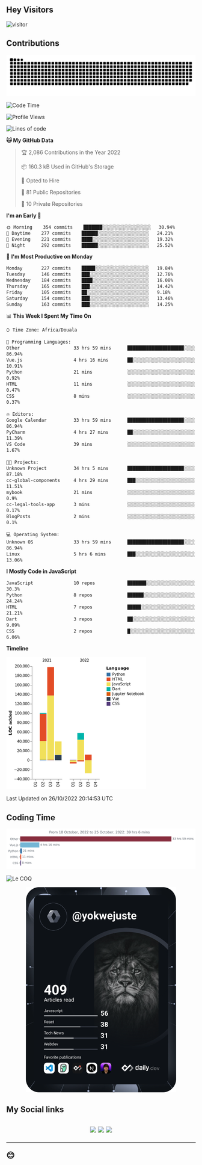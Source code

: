 ## Hey Visitors
![visitor](https://profile-counter.glitch.me/yokwejuste/count.svg)

## Contributions
<p align="center">
  <img src="https://raw.githubusercontent.com/yokwejuste/yokwejuste/output/github-contribution-grid-snake.svg" />
</p>

<!--START_SECTION:waka-->
![Code Time](http://img.shields.io/badge/Code%20Time-1%2C201%20hrs%2043%20mins-blue)

![Profile Views](http://img.shields.io/badge/Profile%20Views-4-blue)

![Lines of code](https://img.shields.io/badge/From%20Hello%20World%20I%27ve%20Written-372%20Thousand%20lines%20of%20code-blue)

**🐱 My GitHub Data** 

> 🏆 2,086 Contributions in the Year 2022
 > 
> 📦 160.3 kB Used in GitHub's Storage 
 > 
> 💼 Opted to Hire
 > 
> 📜 81 Public Repositories 
 > 
> 🔑 10 Private Repositories  
 > 
**I'm an Early 🐤** 

```text
🌞 Morning    354 commits    ███████░░░░░░░░░░░░░░░░░░   30.94% 
🌆 Daytime    277 commits    ██████░░░░░░░░░░░░░░░░░░░   24.21% 
🌃 Evening    221 commits    ████░░░░░░░░░░░░░░░░░░░░░   19.32% 
🌙 Night      292 commits    ██████░░░░░░░░░░░░░░░░░░░   25.52%

```
📅 **I'm Most Productive on Monday** 

```text
Monday       227 commits    █████░░░░░░░░░░░░░░░░░░░░   19.84% 
Tuesday      146 commits    ███░░░░░░░░░░░░░░░░░░░░░░   12.76% 
Wednesday    184 commits    ████░░░░░░░░░░░░░░░░░░░░░   16.08% 
Thursday     165 commits    ███░░░░░░░░░░░░░░░░░░░░░░   14.42% 
Friday       105 commits    ██░░░░░░░░░░░░░░░░░░░░░░░   9.18% 
Saturday     154 commits    ███░░░░░░░░░░░░░░░░░░░░░░   13.46% 
Sunday       163 commits    ███░░░░░░░░░░░░░░░░░░░░░░   14.25%

```


📊 **This Week I Spent My Time On** 

```text
⌚︎ Time Zone: Africa/Douala

💬 Programming Languages: 
Other                    33 hrs 59 mins      █████████████████████░░░░   86.94% 
Vue.js                   4 hrs 16 mins       ██░░░░░░░░░░░░░░░░░░░░░░░   10.91% 
Python                   21 mins             ░░░░░░░░░░░░░░░░░░░░░░░░░   0.92% 
HTML                     11 mins             ░░░░░░░░░░░░░░░░░░░░░░░░░   0.47% 
CSS                      8 mins              ░░░░░░░░░░░░░░░░░░░░░░░░░   0.37%

🔥 Editors: 
Google Calendar          33 hrs 59 mins      █████████████████████░░░░   86.94% 
PyCharm                  4 hrs 27 mins       ██░░░░░░░░░░░░░░░░░░░░░░░   11.39% 
VS Code                  39 mins             ░░░░░░░░░░░░░░░░░░░░░░░░░   1.67%

🐱‍💻 Projects: 
Unknown Project          34 hrs 5 mins       █████████████████████░░░░   87.18% 
cc-global-components     4 hrs 29 mins       ███░░░░░░░░░░░░░░░░░░░░░░   11.51% 
mybook                   21 mins             ░░░░░░░░░░░░░░░░░░░░░░░░░   0.9% 
cc-legal-tools-app       3 mins              ░░░░░░░░░░░░░░░░░░░░░░░░░   0.17% 
BlogPosts                2 mins              ░░░░░░░░░░░░░░░░░░░░░░░░░   0.1%

💻 Operating System: 
Unknown OS               33 hrs 59 mins      █████████████████████░░░░   86.94% 
Linux                    5 hrs 6 mins        ███░░░░░░░░░░░░░░░░░░░░░░   13.06%

```

**I Mostly Code in JavaScript** 

```text
JavaScript               10 repos            ███████░░░░░░░░░░░░░░░░░░   30.3% 
Python                   8 repos             ██████░░░░░░░░░░░░░░░░░░░   24.24% 
HTML                     7 repos             █████░░░░░░░░░░░░░░░░░░░░   21.21% 
Dart                     3 repos             ██░░░░░░░░░░░░░░░░░░░░░░░   9.09% 
CSS                      2 repos             █░░░░░░░░░░░░░░░░░░░░░░░░   6.06%

```


**Timeline**

![Chart not found](https://raw.githubusercontent.com/yokwejuste/yokwejuste/master/charts/bar_graph.png) 


 Last Updated on 26/10/2022 20:14:53 UTC
<!--END_SECTION:waka-->

## Coding Time

[![wakatime-stats](https://github.com/yokwejuste/yokwejuste/blob/master/images/stat.svg)](https://wakatime.com/@yokwejuste)

![Le COQ](https://metrics.lecoq.io/yokwejuste/)
<p align="center">
  <a href="#"><img src="https://github.com/yokwejuste/yokwejuste/blob/master/devcard.svg" width="400" alt="Yonkeu K. Steve's Dev Card"/></a>
</p>
<h2>My Social links<h2>
<p align="center">
  <a href="https://twitter.com/yokwejuste"><img src="https://img.shields.io/badge/twitter-%231DA1F2.svg?style=for-the-badge&logo=Twitter&logoColor=white"></a>
  <a href="https://linkedin.com/in/yokwejuste"><img src="https://img.shields.io/badge/linkedin-%230077B5.svg?style=for-the-badge&logo=linkedin&logoColor=white"></a>
  <a href="https://instagram.com/yokwejuste0"><img src="https://img.shields.io/badge/instagram-%23E4405F.svg?style=for-the-badge&logo=Instagram&logoColor=white"></a>
</p>
<hr>
😊
